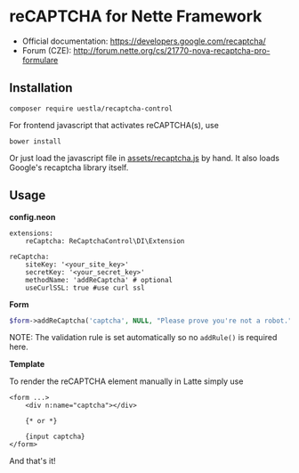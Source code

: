 reCAPTCHA for Nette Framework
=============================

* Official documentation: https://developers.google.com/recaptcha/
* Forum (CZE): http://forum.nette.org/cs/21770-nova-recaptcha-pro-formulare


Installation
------------

```
composer require uestla/recaptcha-control
```

For frontend javascript that activates reCAPTCHA(s), use

```
bower install
```

Or just load the javascript file in [assets/recaptcha.js](assets/recaptcha.js) by hand. It also loads Google's recaptcha library itself.


Usage
-----

**config.neon**

```
extensions:
	reCaptcha: ReCaptchaControl\DI\Extension

reCaptcha:
	siteKey: '<your_site_key>'
	secretKey: '<your_secret_key>'
	methodName: 'addReCaptcha' # optional
	useCurlSSL: true #use curl ssl
```


**Form**

```php
$form->addReCaptcha('captcha', NULL, "Please prove you're not a robot.");
```

NOTE: The validation rule is set automatically so no `addRule()` is required here.


**Template**

To render the reCAPTCHA element manually in Latte simply use

```latte
<form ...>
	<div n:name="captcha"></div>

	{* or *}

	{input captcha}
</form>
```

And that's it!
